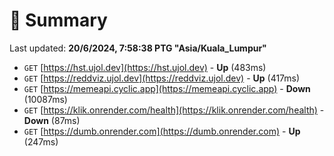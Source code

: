 # 📖 Summary
Last updated: **20/6/2024, 7:58:38 PTG "Asia/Kuala_Lumpur"**

- `GET` [https://hst.ujol.dev](https://hst.ujol.dev) - **Up** (483ms)
- `GET` [https://reddviz.ujol.dev](https://reddviz.ujol.dev) - **Up** (417ms)
- `GET` [https://memeapi.cyclic.app](https://memeapi.cyclic.app) - **Down** (10087ms)
- `GET` [https://klik.onrender.com/health](https://klik.onrender.com/health) - **Down** (87ms)
- `GET` [https://dumb.onrender.com](https://dumb.onrender.com) - **Up** (247ms)
